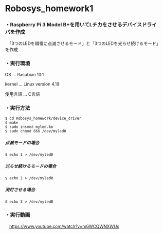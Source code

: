 # Robosys_homework1
### ・Raspberry Pi 3 Model B+を用いてLチカをさせるデバイスドライバを作成
　「3つのLEDを順番に点滅させるモード」と「3つのLEDを光らせ続けるモード」を作成
 
### ・実行環境
OS ... Raspbian 10.1
 
  kernel ... Linux version 4.19
  
  使用言語 ... C言語
  
### ・実行方法
~~~~
$ cd Robosys_homework/device_driver
$ make
$ sudo insmod myled.ko
$ sudo chmod 666 /dev/myled0
~~~~
##### 点滅モードの場合
~~~~
$ echo 1 > /dev/myled0
~~~~
##### 光らせ続けるモードの場合
~~~~
$ echo 2 > /dev/myled0
~~~~
##### 消灯させる場合
~~~~
$ echo 3 > /dev/myled0
~~~~

 
### ・実行動画
　https://www.youtube.com/watch?v=m6WCQWNXWUs
　
